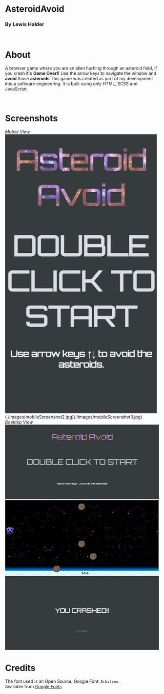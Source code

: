# AsteroidAvoid
### By Lewis Halder
<br />

About
=====
A browser game where you are an alien hurtling through an asteroid field, if you crash it's **Game Over!!**
Use the arrow keys to navigate the window and **avoid** those **asteroids** 
This game was created as part of my development into a software engineering. It is built using only HTML,
SCSS and JavaScript.

<br />

Screenshots
===========
*Mobile View*<br />
![mobile Screenshots](./images/mobileScreenshot1.jpg)(./images/mobileScreenshot2.jpg)(./images/mobileScreenshot3.jpg)
<br />*Desktop View*<br />
![Desktop Screenshots](./images/startScreenshot.jpg)
<br />
![](./images/gamePlayScreenshot.jpg)
<br />
![](./images/crashedScreenshot.jpg)
<br />

Credits
=======

The font used is an Open Source, Google Font: `Orbitron`.
<br />Available from [Google Fonts](https://fonts.google.com/specimen/Inconsolata)
